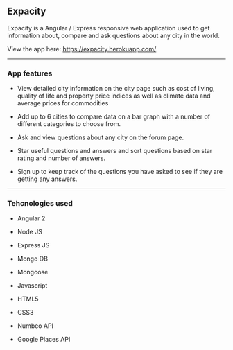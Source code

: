 ## Expacity

Expacity is a Angular / Express responsive web application used to get information about, compare and ask questions about any city in the world.

View the app here: https://expacity.herokuapp.com/

 ---

### App features

 - View detailed city information on the city page such as cost of living, quality of life and property price indices as well as climate data and average prices for commodities
 
 - Add up to 6 cities to compare data on a bar graph with a number of different categories to choose from.
 
 - Ask and view questions about any city on the forum page.
 
 - Star useful questions and answers and sort questions based on star rating and number of answers.
 
 - Sign up to keep track of the questions you have asked to see if they are getting any answers.
 
 ---

### Tehcnologies used

  - Angular 2

  - Node JS
  
  - Express JS
  
  - Mongo DB
  
  - Mongoose

  - Javascript 
  
  - HTML5
  
  - CSS3
  
  - Numbeo API
  
  - Google Places API
 
